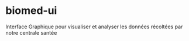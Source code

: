 biomed-ui
=========

Interface Graphique pour visualiser et analyser les données récoltées par notre centrale santée